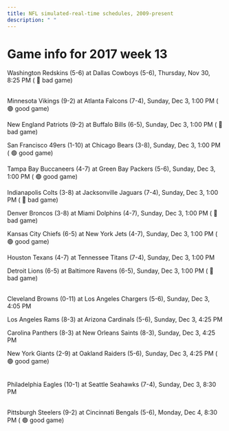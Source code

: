 ```yaml
---
title: NFL simulated-real-time schedules, 2009-present
description: " "
---
```


# Game info for 2017 week 13

Washington Redskins (5-6) at Dallas Cowboys (5-6), Thursday, Nov 30, 8:25 PM (	:red_circle: bad game)

<br/>Minnesota Vikings (9-2) at Atlanta Falcons (7-4), Sunday, Dec 3, 1:00 PM (	:green_circle: good game)

New England Patriots (9-2) at Buffalo Bills (6-5), Sunday, Dec 3, 1:00 PM (	:red_circle: bad game)

San Francisco 49ers (1-10) at Chicago Bears (3-8), Sunday, Dec 3, 1:00 PM (	:green_circle: good game)

Tampa Bay Buccaneers (4-7) at Green Bay Packers (5-6), Sunday, Dec 3, 1:00 PM (	:green_circle: good game)

Indianapolis Colts (3-8) at Jacksonville Jaguars (7-4), Sunday, Dec 3, 1:00 PM (	:red_circle: bad game)

Denver Broncos (3-8) at Miami Dolphins (4-7), Sunday, Dec 3, 1:00 PM (	:red_circle: bad game)

Kansas City Chiefs (6-5) at New York Jets (4-7), Sunday, Dec 3, 1:00 PM (	:green_circle: good game)

Houston Texans (4-7) at Tennessee Titans (7-4), Sunday, Dec 3, 1:00 PM

Detroit Lions (6-5) at Baltimore Ravens (6-5), Sunday, Dec 3, 1:00 PM (	:red_circle: bad game)

<br/>Cleveland Browns (0-11) at Los Angeles Chargers (5-6), Sunday, Dec 3, 4:05 PM

Los Angeles Rams (8-3) at Arizona Cardinals (5-6), Sunday, Dec 3, 4:25 PM

Carolina Panthers (8-3) at New Orleans Saints (8-3), Sunday, Dec 3, 4:25 PM

New York Giants (2-9) at Oakland Raiders (5-6), Sunday, Dec 3, 4:25 PM (	:green_circle: good game)

<br/>Philadelphia Eagles (10-1) at Seattle Seahawks (7-4), Sunday, Dec 3, 8:30 PM

<br/>Pittsburgh Steelers (9-2) at Cincinnati Bengals (5-6), Monday, Dec 4, 8:30 PM (	:green_circle: good game)

